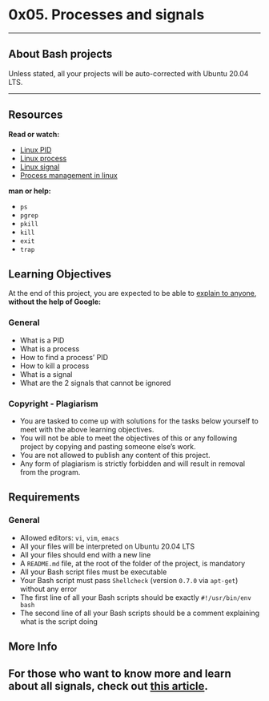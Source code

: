 # 0x05. Processes and signals

-----
## About Bash projects
Unless stated, all your projects will be auto-corrected with Ubuntu 20.04 LTS.

-----
## Resources
**Read or watch:**
* [Linux PID](http://www.linfo.org/pid.html)
* [Linux process](https://www.thegeekstuff.com/2012/03/linux-processes-environment/)
* [Linux signal](https://www.educative.io/answers/what-are-linux-signals)
* [Process management in linux](https://www.digitalocean.com/community/tutorials/process-management-in-linux)

**man or help:**
* `ps`
* `pgrep`
* `pkill`
* `kill`
* `exit`
* `trap`

## Learning Objectives
At the end of this project, you are expected to be able to [explain to anyone](https://fs.blog/feynman-learning-technique/), **without the help of Google:**

### General
* What is a PID
* What is a process
* How to find a process’ PID
* How to kill a process
* What is a signal
* What are the 2 signals that cannot be ignored

### Copyright - Plagiarism
* You are tasked to come up with solutions for the tasks below yourself to meet with the above learning objectives.
* You will not be able to meet the objectives of this or any following project by copying and pasting someone else’s work.
* You are not allowed to publish any content of this project.
* Any form of plagiarism is strictly forbidden and will result in removal from the program.

## Requirements
### General
* Allowed editors: `vi`, `vim`, `emacs`
* All your files will be interpreted on Ubuntu 20.04 LTS
* All your files should end with a new line
* A `README.md` file, at the root of the folder of the project, is mandatory
* All your Bash script files must be executable
* Your Bash script must pass `Shellcheck` (version `0.7.0` via `apt-get`) without any error
* The first line of all your Bash scripts should be exactly `#!/usr/bin/env bash`
* The second line of all your Bash scripts should be a comment explaining what is the script doing

## More Info
For those who want to know more and learn about all signals, check out [this article](https://www.computerhope.com/unix/signals.htm).
-----

